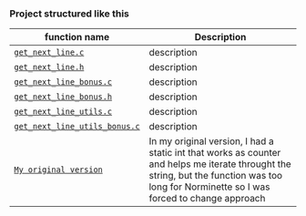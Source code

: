   ### Project structured like this 
| function name | Description | 
 | ----------------------------- | ------------------------------------------------- | 
| [`get_next_line.c`](https://github.com/alessiotucci/get_next_line/blob/master/get_next_line.c) | description |
| [`get_next_line.h`](https://github.com/alessiotucci/get_next_line/blob/master/get_next_line.h) | description | 
| [`get_next_line_bonus.c`](https://github.com/alessiotucci/get_next_line/blob/master/get_next_line_bonus.c) | description | 
| [`get_next_line_bonus.h`](https://github.com/alessiotucci/get_next_line/blob/master/get_next_line_bonus.h) | description |  
| [`get_next_line_utils.c`](https://github.com/alessiotucci/get_next_line/blob/master/get_next_line_utils.c) | description |
| [`get_next_line_utils_bonus.c`](https://github.com/alessiotucci/get_next_line/blob/master/get_next_line_utils.c) | description | 
| [`My original version`](https://github.com/alessiotucci/get_next_line/blob/master/original_version.c) | In my original version, I had a static int that works as counter and helps me iterate throught the string, but the function was too long for Norminette so I was forced to change approach |  
